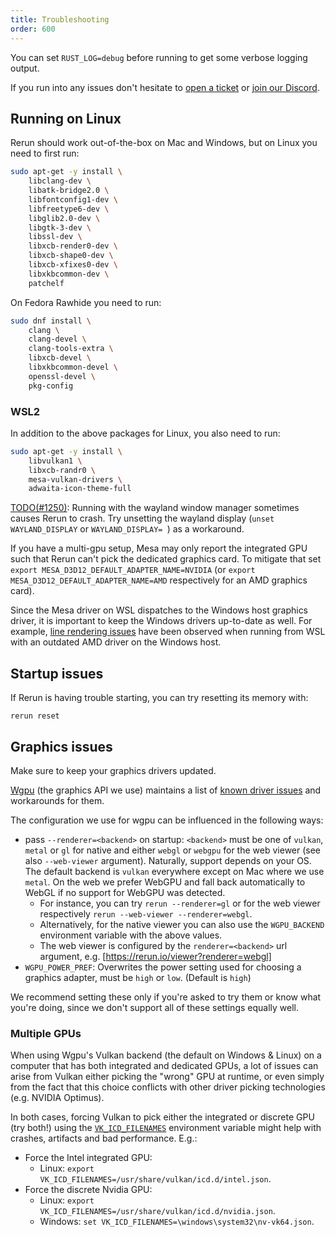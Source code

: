 ```yaml
---
title: Troubleshooting
order: 600
---
```


You can set `RUST_LOG=debug` before running to get some verbose logging output.

If you run into any issues don't hesitate to [open a ticket](https://github.com/rerun-io/rerun/issues/new/choose)
or [join our Discord](https://discord.gg/Gcm8BbTaAj).

## Running on Linux

Rerun should work out-of-the-box on Mac and Windows, but on Linux you need to first run:

```sh
sudo apt-get -y install \
    libclang-dev \
    libatk-bridge2.0 \
    libfontconfig1-dev \
    libfreetype6-dev \
    libglib2.0-dev \
    libgtk-3-dev \
    libssl-dev \
    libxcb-render0-dev \
    libxcb-shape0-dev \
    libxcb-xfixes0-dev \
    libxkbcommon-dev \
    patchelf
```

On Fedora Rawhide you need to run:

```sh
sudo dnf install \
    clang \
    clang-devel \
    clang-tools-extra \
    libxcb-devel \
    libxkbcommon-devel \
    openssl-devel \
    pkg-config
```

### WSL2

In addition to the above packages for Linux, you also need to run:

```sh
sudo apt-get -y install \
    libvulkan1 \
    libxcb-randr0 \
    mesa-vulkan-drivers \
    adwaita-icon-theme-full
```

[TODO(#1250)](https://github.com/rerun-io/rerun/issues/1250): Running with the wayland window manager
sometimes causes Rerun to crash. Try unsetting the wayland display (`unset WAYLAND_DISPLAY` or `WAYLAND_DISPLAY= `) as a workaround.

If you have a multi-gpu setup, Mesa may only report the integrated GPU such that Rerun can't pick the dedicated graphics card.
To mitigate that set `export MESA_D3D12_DEFAULT_ADAPTER_NAME=NVIDIA` (or `export MESA_D3D12_DEFAULT_ADAPTER_NAME=AMD` respectively for an AMD graphics card).

Since the Mesa driver on WSL dispatches to the Windows host graphics driver, it is important to keep the Windows drivers up-to-date as well.
For example, [line rendering issues](https://github.com/rerun-io/rerun/issues/6749) have been observed when running from WSL with an
outdated AMD driver on the Windows host.

## Startup issues

If Rerun is having trouble starting, you can try resetting its memory with:

```
rerun reset
```

## Graphics issues

<!-- This section is linked to from `crates/viewer/re_viewer/src/native.rs` -->

Make sure to keep your graphics drivers updated.

[Wgpu](https://github.com/gfx-rs/wgpu) (the graphics API we use) maintains a list of
[known driver issues](https://github.com/gfx-rs/wgpu/wiki/Known-Driver-Issues) and workarounds for them.

The configuration we use for wgpu can be influenced in the following ways:

-   pass `--renderer=<backend>` on startup: `<backend>` must be one of `vulkan`, `metal` or `gl` for native and
    either `webgl` or `webgpu` for the web viewer (see also `--web-viewer` argument).
    Naturally, support depends on your OS. The default backend is `vulkan` everywhere except on Mac where we use `metal`.
    On the web we prefer WebGPU and fall back automatically to WebGL if no support for WebGPU was detected.
    -   For instance, you can try `rerun --renderer=gl` or for the web viewer respectively `rerun --web-viewer --renderer=webgl`.
    -   Alternatively, for the native viewer you can also use the `WGPU_BACKEND` environment variable with the above values.
    -   The web viewer is configured by the `renderer=<backend>` url argument, e.g. [https://rerun.io/viewer?renderer=webgl]
-   `WGPU_POWER_PREF`: Overwrites the power setting used for choosing a graphics adapter, must be `high` or `low`. (Default is `high`)

We recommend setting these only if you're asked to try them or know what you're doing,
since we don't support all of these settings equally well.

### Multiple GPUs

When using Wgpu's Vulkan backend (the default on Windows & Linux) on a computer that has both integrated and dedicated GPUs, a lot of issues can arise from Vulkan either picking the "wrong" GPU at runtime, or even simply from the fact that this choice conflicts with other driver picking technologies (e.g. NVIDIA Optimus).

In both cases, forcing Vulkan to pick either the integrated or discrete GPU (try both!) using the [`VK_ICD_FILENAMES`](https://vulkan.lunarg.com/doc/view/latest/mac/LoaderDriverInterface.html#user-content-driver-discovery) environment variable might help with crashes, artifacts and bad performance. E.g.:

-   Force the Intel integrated GPU:
    -   Linux: `export VK_ICD_FILENAMES=/usr/share/vulkan/icd.d/intel.json`.
-   Force the discrete Nvidia GPU:
    -   Linux: `export VK_ICD_FILENAMES=/usr/share/vulkan/icd.d/nvidia.json`.
    -   Windows: `set VK_ICD_FILENAMES=\windows\system32\nv-vk64.json`.
